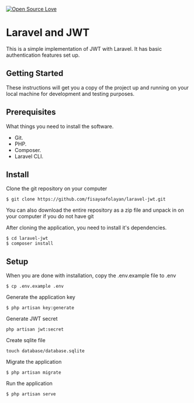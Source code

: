 [![Open Source Love](https://badges.frapsoft.com/os/v1/open-source.svg?v=103)](https://github.com/ellerbrock/open-source-badges/)

# Laravel and JWT      

This is a simple implementation of JWT with Laravel. It has basic authentication features set up.

## Getting Started
These instructions will get you a copy of the project up and running on your local machine for development and testing purposes.

## Prerequisites
What things you need to install the software.

- Git.
- PHP.
- Composer.
- Laravel CLI.

## Install
Clone the git repository on your computer
```
$ git clone https://github.com/fisayoafolayan/laravel-jwt.git
```
You can also download the entire repository as a zip file and unpack in on your computer if you do not have git

After cloning the application, you need to install it's dependencies.
```
$ cd laravel-jwt
$ composer install
```

## Setup
When you are done with installation, copy the .env.example file to .env
```
$ cp .env.example .env
```

Generate the application key
```
$ php artisan key:generate
```

Generate JWT secret
```
php artisan jwt:secret
```
Create sqlite file
```
touch database/database.sqlite
```

Migrate the application
```
$ php artisan migrate
``` 

Run the application
```
$ php artisan serve
```

